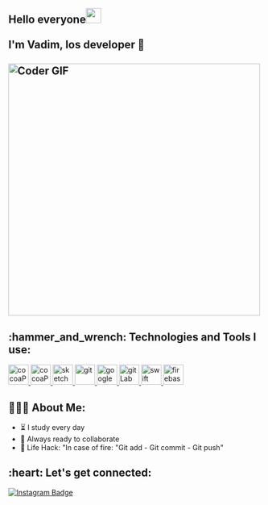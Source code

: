 <h2 align="left">
 <abc>
  <br>Hello everyone<img src="https://user-images.githubusercontent.com/42378118/110234147-e3259600-7f4e-11eb-95be-0c4047144dea.gif" width="30"><br>
  <br> I'm Vadim, Ios developer <br>
  <br>
    <img src="https://draftss.com/blog/wp-content/uploads/2020/10/unnamed-1.gif" alt="Coder GIF" width="500">
 </abc>
</h2> 
<h2 align="left">:hammer_and_wrench: Technologies and Tools I use:</h2>
<p align="left">
 <a href="https://cocoapods.org/" target="_blank"> <img src="https://cdn.iconscout.com/icon/free/png-128/cocoapods-283067.png" alt="cocoaPods" width="40" height="40"/> </a>
 <a href="https://www.docker.com/" target="_blank"> <img src="https://i.ibb.co/pxsgTR6/12-121527-docker-logo-png-transparent-png-download-removebg-preview.png" alt="cocoaPods" width="40" height="40"/> </a>
<a href="https://www.sketch.com/" target="_blank"> <img src="https://upload.wikimedia.org/wikipedia/commons/thumb/5/59/Sketch_Logo.svg/2267px-Sketch_Logo.svg.png" alt="sketch" width="40" height="40"/> </a>
<a href="https://git-scm.com/" target="_blank"> <img src="https://www.vectorlogo.zone/logos/git-scm/git-scm-icon.svg" alt="git" width="40" height="40"/> </a>
<a href="https://cloud.google.com/" target="_blank"> <img src="https://www.vectorlogo.zone/logos/google_cloud/google_cloud-icon.svg" alt="google cloud" width="40" height="40"/> </a>
<a href="https://about.gitlab.com/" target="_blank"> <img src="https://2ch.hk/b/arch/2021-08-31/src/253603616/16303892246141.png" alt="gitLab" width="40" height="40"/> </a>
 <a href="https://www.apple.com/ru/swift/" target="_blank"> <img src="https://www.clipartmax.com/png/full/188-1887633_bird-logo-vector-2-buy-clip-art-swift-logo.png" alt="swift" width="40" height="40"/> </a>
 <a href="https://firebase.google.com/" target="_blank"> <img src="https://www.vectorlogo.zone/logos/firebase/firebase-icon.svg" alt="firebase" width="40" height="40"/> </a>
    </p>

<h2 align="left">👨🏻‍💻 About Me:</h2>

- :hourglass_flowing_sand: I study every day
- :rocket: Always ready to collaborate
- :dart: Life Hack: "In case of fire: "Git add - Git commit - Git push" 

<h2 align="left">:heart: Let's get connected:</h2>

 [![Instagram Badge](https://img.shields.io/badge/-@vadxx_av-D7008A?style=flat-square&labelColor=D7008A&logo=Instagram&logoColor=white&link=https:/https://www.instagram.com/vadxx_av/)](https://www.instagram.com/vadxx_av/)
